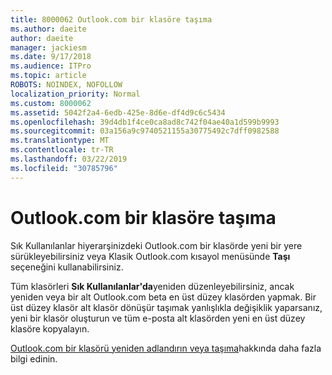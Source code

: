 ```yaml
---
title: 8000062 Outlook.com bir klasöre taşıma
ms.author: daeite
author: daeite
manager: jackiesm
ms.date: 9/17/2018
ms.audience: ITPro
ms.topic: article
ROBOTS: NOINDEX, NOFOLLOW
localization_priority: Normal
ms.custom: 8000062
ms.assetid: 5042f2a4-6edb-425e-8d6e-df4d9c6c5434
ms.openlocfilehash: 39d4db1f4ce0ca8ad8c742f04ae40a1d599b9993
ms.sourcegitcommit: 03a156a9c9740521155a30775492c7dff0982588
ms.translationtype: MT
ms.contentlocale: tr-TR
ms.lasthandoff: 03/22/2019
ms.locfileid: "30785796"
---
```

# <a name="moving-a-folder-in-outlookcom"></a>Outlook.com bir klasöre taşıma

Sık Kullanılanlar hiyerarşinizdeki Outlook.com bir klasörde yeni bir yere sürükleyebilirsiniz veya Klasik Outlook.com kısayol menüsünde **Taşı** seçeneğini kullanabilirsiniz. 
  
Tüm klasörleri **Sık Kullanılanlar'da**yeniden düzenleyebilirsiniz, ancak yeniden veya bir alt Outlook.com beta en üst düzey klasörden yapmak. Bir üst düzey klasör alt klasör dönüşür taşımak yanlışlıkla değişiklik yaparsanız, yeni bir klasör oluşturun ve tüm e-posta alt klasörden yeni en üst düzey klasöre kopyalayın. 
  
[Outlook.com bir klasörü yeniden adlandırın veya taşıma](https://support.office.com/article/c9c66fed-8a7c-426a-afc6-0d46a72080fb)hakkında daha fazla bilgi edinin.
  

